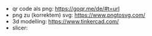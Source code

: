 

- qr code als png: https://goqr.me/de/#t=url
- png zu (korrektem) svg: https://www.pngtosvg.com/
- 3d modelling: https://www.tinkercad.com/
- slicer:
